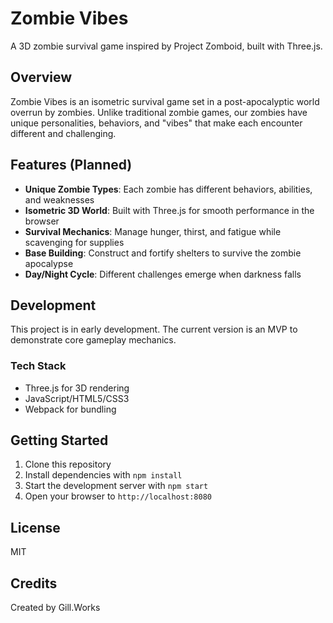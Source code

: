 # Zombie Vibes

A 3D zombie survival game inspired by Project Zomboid, built with Three.js.

## Overview

Zombie Vibes is an isometric survival game set in a post-apocalyptic world overrun by zombies. Unlike traditional zombie games, our zombies have unique personalities, behaviors, and "vibes" that make each encounter different and challenging.

## Features (Planned)

- **Unique Zombie Types**: Each zombie has different behaviors, abilities, and weaknesses
- **Isometric 3D World**: Built with Three.js for smooth performance in the browser
- **Survival Mechanics**: Manage hunger, thirst, and fatigue while scavenging for supplies
- **Base Building**: Construct and fortify shelters to survive the zombie apocalypse
- **Day/Night Cycle**: Different challenges emerge when darkness falls

## Development

This project is in early development. The current version is an MVP to demonstrate core gameplay mechanics.

### Tech Stack

- Three.js for 3D rendering
- JavaScript/HTML5/CSS3
- Webpack for bundling

## Getting Started

1. Clone this repository
2. Install dependencies with `npm install`
3. Start the development server with `npm start`
4. Open your browser to `http://localhost:8080`

## License

MIT

## Credits

Created by Gill.Works